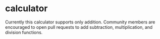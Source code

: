 # calculator

Currently this calculator supports only addition.
Community members are encouraged to open pull requests to add subtraction, multiplication, and division functions.